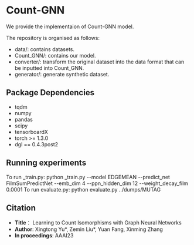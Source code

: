 
# Count-GNN
We provide the implementaion of Count-GNN model.

The repository is organised as follows:
- data/: contains datasets.
- Count_GNN/: contains our model.
- converter/: transform the original dataset into the data format that can be inputted into Count_GNN.
- generator/: generate synthetic dataset.

## Package Dependencies

* tqdm
* numpy
* pandas
* scipy
* tensorboardX
* torch >= 1.3.0
* dgl == 0.4.3post2

## Running experiments

To run _train.py:
python _train.py --model EDGEMEAN --predict_net FilmSumPredictNet --emb_dim 4 --ppn_hidden_dim 12 --weight_decay_film 0.0001
To run evaluate.py:
python evaluate.py ../dumps/MUTAG

## Citation
* **Title**： Learning to Count Isomorphisms with Graph Neural Networks
* **Author**: Xingtong Yu*, Zemin Liu*, Yuan Fang, Xinming Zhang
* **In proceedings**: AAAI23
